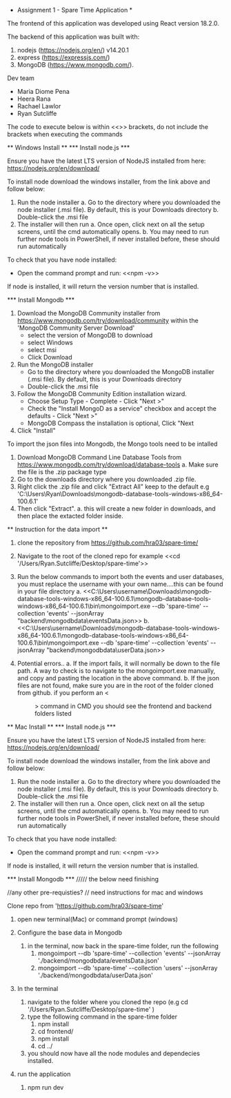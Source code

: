  * Assignment 1 - Spare Time Application *

The frontend of this application was developed using React version 18.2.0.

The backend of this application was built with: 
1.	nodejs (https://nodejs.org/en/) v14.20.1
2.	express (https://expressjs.com/) 
3.	MongoDB (https://www.mongodb.com/).

Dev team 
-	Maria Diome Pena
-	Heera Rana 
-	Rachael Lawlor
-	Ryan Sutcliffe

The code to execute below is within <<>> brackets, do not include the brackets when executing the commands

** Windows Install **
*** Install node.js ***

Ensure you have the latest LTS version of NodeJS installed from here: https://nodejs.org/en/download/

To install node download the windows installer, from the link above and follow below:

1.	Run the node installer
    a.	Go to the directory where you downloaded the node installer (.msi file). By default, this is your Downloads directory
    b.	Double-click the .msi file
2.	The installer will then run
    a.	Once open, click next on all the setup screens, until the cmd automatically opens. 
    b.	You may need to run further node tools in PowerShell, if never installed before, these should run automatically

To check that you have node installed: 
-	Open the command prompt and run:
        <<npm -v>>

If node is installed, it will return the version number that is installed.

*** Install Mongodb ***
1. Download the MongoDB Community installer from https://www.mongodb.com/try/download/community
within the 'MongoDB Community Server Download'
   - select the version of MongoDB to download
   - select Windows
   - select msi
   - Click Download
2. Run the MongoDB installer
   - Go to the directory where you downloaded the MongoDB installer (.msi file). By default, this is your Downloads directory
   - Double-click the .msi file
3. Follow the MongoDB Community Edition installation wizard.
   - Choose Setup Type - Complete - Click "Next >"
   - Check the "Install MongoD as a service" checkbox and accept the defaults - Click "Next >"
   -  MongoDB Compass the installation is optional, Click "Next
4. Click "Install"

To import the json files into Mongodb, the Mongo tools need to be intalled
1. Download MongoDB Command Line Database Tools from https://www.mongodb.com/try/download/database-tools
    a. Make sure the file is the .zip package type
2. Go to the downloads directory where you downloaded .zip file.
3. Right click the .zip file and click "Extract All" keep to the default e.g 'C:\Users\Ryan\Downloads\mongodb-database-tools-windows-x86_64-100.6.1'
4. Then click "Extract".
    a. this will create a new folder in downloads, and then place the extacted folder inside. 
    
** Instruction for the data import **
1. clone the repository from https://github.com/hra03/spare-time/
2. Navigate to the root of the cloned repo for example <<cd '/Users/Ryan.Sutcliffe/Desktop/spare-time'>>
3. Run the below commands to import both the events and user databases, you must replace the username with your own name....this can be found in your file directory
    a. <<C:\Users\username\Downloads\mongodb-database-tools-windows-x86_64-100.6.1\mongodb-database-tools-windows-x86_64-100.6.1\bin\mongoimport.exe --db 'spare-time' --collection 'events' --jsonArray "backend\mongodbdata\eventsData.json>>
    b. <<C:\Users\username\Downloads\mongodb-database-tools-windows-x86_64-100.6.1\mongodb-database-tools-windows-x86_64-100.6.1\bin\mongoimport.exe --db 'spare-time' --collection 'events' --jsonArray "backend\mongodbdata\userData.json>>

4. Potential errors..
    a. If the import fails, it will normally be down to the file path. A way to check is to navigate to the mongoimport.exe manually, and copy and pasting the location in the above command.
    b. If the json files are not found, make sure you are in the root of the folder cloned from github. if you perform an <<dir>> command in CMD you should see the frontend and backend folders listed
    
   

** Mac Install **
*** Install node.js ***

Ensure you have the latest LTS version of NodeJS installed from here: https://nodejs.org/en/download/

To install node download the windows installer, from the link above and follow below:

1.	Run the node installer
    a.	Go to the directory where you downloaded the node installer (.msi file). By default, this is your Downloads directory
    b.	Double-click the .msi file
2.	The installer will then run
    a.	Once open, click next on all the setup screens, until the cmd automatically opens. 
    b.	You may need to run further node tools in PowerShell, if never installed before, these should run automatically

To check that you have node installed: 
-	Open the command prompt and run:
        <<npm -v>>

If node is installed, it will return the version number that is installed.

*** Install Mongodb ***
 ///// the below need finishing





//any other pre-requisties? // need instructions for mac and windows

Clone repo from 'https://github.com/hra03/spare-time'

1. open new terminal(Mac) or command prompt (windows)

2. Configure the base data in Mongodb
    1. in the terminal, now back in the spare-time folder, run the following
        1. mongoimport --db 'spare-time' --collection 'events' --jsonArray './backend/mongodbdata/eventsData.json'
        2. mongoimport --db 'spare-time' --collection 'users' --jsonArray './backend/mongodbdata/userData.json'

2. In the terminal 
    1. navigate to the folder where you cloned the repo (e.g cd '/Users/Ryan.Sutcliffe/Desktop/spare-time' )
    2. type the following command in the spare-time folder
        1. npm install 
        2. cd frontend/
        3. npm install
        4. cd ../
    3. you should now have all the node modules and dependecies installed. 

3. run the application 
    1. npm run dev



